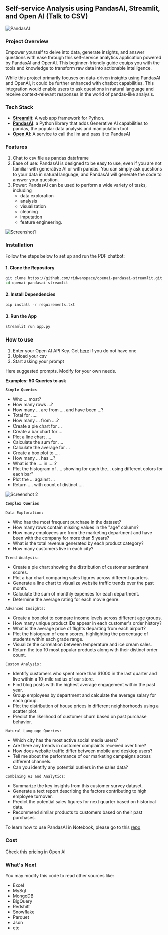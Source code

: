 ## Self-service Analysis using PandasAI, Streamlit, and Open AI (Talk to CSV)

![PandasAI](./assets/pandas-ai.jpg)

### Project Overview
Empower yourself to delve into data, generate insights, and answer questions with ease through this self-service analytics application powered by PandasAI and OpenAI. This beginner-friendly guide equips you with the tools and knowledge to transform raw data into actionable intelligence.

While this project primarily focuses on data-driven insights using PandasAI and OpenAI, it could be further enhanced with chatbot capabilities. This integration would enable users to ask questions in natural language and receive context-relevant responses in the world of pandas-like analysis.

### Tech Stack
* [**Streamlit**](https://streamlit.io/): A web app framework for Python.
* [**PandasAI**](https://docs.pandas-ai.com/en/latest/): a Python library that adds Generative AI capabilities to pandas, the popular data analysis and manipulation tool
* [**Open AI**](https://platform.openai.com/docs/overview): A service to call the llm and pass it to PandasAI

### Features
1. Chat to csv file as pandas dataframe
2. Ease of use: PandasAI is designed to be easy to use, even if you are not familiar with generative AI or with pandas. You can simply ask questions to your data in natural language, and PandasAI will generate the code to answer your question.
3. Power: PandasAI can be used to perform a wide variety of tasks, including 
    * data exploration
    * analysis
    * visualization
    * cleaning
    * imputation
    * feature engineering.

![Screenshot1](./assets/screenshot3.png)

### Installation
Follow the steps below to set up and run the PDF chatbot:

#### 1. Clone the Repository

```bash
git clone https://github.com/ridwanspace/openai-pandasai-streamlit.git
cd openai-pandasai-streamlit
```

#### 2. Install Dependencies
```bash
pip install -r requirements.txt
```

#### 3. Run the App
```bash
streamlit run app.py
```

### How to use
1. Enter your Open AI API Key. Get [here](https://platform.openai.com/api-keys) if you do not have one
2. Upload your csv
3. Start asking your prompt

Here suggested prompts. Modify for your own needs.

**Examples: 50 Queries to ask**

**`Simple Queries`**

* Who ... most?
* How many rows ...?
* How many ... are from .... and have been ...?
* Total for .....
* How many ... from ....?
* Create a pie chart for ...
* Create a bar chart for ...
* Plot a line chart ....
* Calculate the sum for ....
* Calculate the average for ...
* Create a box plot to ....
* How many ... has ...?
* What is the .... in .....?
* Plot the histogram of .... showing for each the... using different colors for each bar"
* Plot the ... against ...
* Return .... with count of distinct ....

![Screenshot 2](./assets/screenshot1.png)

**`Complex Queries`**

`Data Exploration:`
* Who has the most frequent purchase in the dataset?
* How many rows contain missing values in the "age" column?
* How many employees are from the marketing department and have been with the company for more than 5 years?
* What is the total revenue generated by each product category?
* How many customers live in each city?

`Trend Analysis:`
* Create a pie chart showing the distribution of customer sentiment scores.
* Plot a bar chart comparing sales figures across different quarters.
* Generate a line chart to visualize website traffic trends over the past month.
* Calculate the sum of monthly expenses for each department.
* Determine the average rating for each movie genre.

`Advanced Insights:`
* Create a box plot to compare income levels across different age groups.
* How many unique product IDs appear in each customer's order history?
* What is the average price of flights departing from each airport?
* Plot the histogram of exam scores, highlighting the percentage of students within each grade range.
* Visualize the correlation between temperature and ice cream sales.
* Return the top 10 most popular products along with their distinct order count.

`Custom Analysis:`
* Identify customers who spent more than $1000 in the last quarter and live within a 10-mile radius of our store.
* Find blog posts with the highest average engagement within the past year.
* Group employees by department and calculate the average salary for each group.
* Plot the distribution of house prices in different neighborhoods using a scatter plot.
* Predict the likelihood of customer churn based on past purchase behavior.

`Natural Language Queries:`
* Which city has the most active social media users?
* Are there any trends in customer complaints received over time?
* How does website traffic differ between mobile and desktop users?
* Tell me about the performance of our marketing campaigns across different channels.
* Can you identify any potential outliers in the sales data?

`Combining AI and Analytics:`
* Summarize the key insights from this customer survey dataset.
* Generate a text report describing the factors contributing to high employee turnover.
* Predict the potential sales figures for next quarter based on historical data.
* Recommend similar products to customers based on their past purchases.


To learn how to use PandasAI in Notebook, please go to this [repo](https://github.com/ridwanspace/openai-pandasai/tree/main)

### Cost
Check this [pricing](https://openai.com/pricing) in Open AI

### What's Next
You may modify this code to read other sources like:
* Excel
* MySql
* MongoDB
* BigQuery
* Redshift
* Snowflake
* Parquet
* Json
* etc

